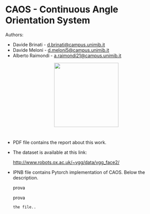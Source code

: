 # CAOS -  Continuous Angle Orientation System

Authors:
- Davide Brinati - d.brinati@campus.unimib.it
- Davide Meloni - d.meloni5@campus.unimib.it
- Alberto Raimondi - a.raimondi21@campus.unimib.it


<p align="center">
  <img width="200" height="200" src="https://github.com/done1892/Advanced-Machine-Learning-Project/blob/master/pics/logo.png">
</p>

# 

- PDF file contains the report about this work.

* The dataset is available at this link:

  http://www.robots.ox.ac.uk/~vgg/data/vgg_face2/

- IPNB file contains Pytorch implementation of CAOS. Below the description.

  prova
  
    prova

      the file..
